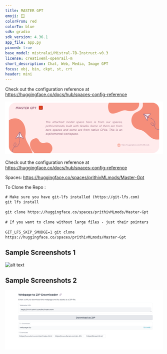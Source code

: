 ```yaml
---
title: MASTER GPT
emoji: 🪟
colorFrom: red
colorTo: blue
sdk: gradio
sdk_version: 4.36.1
app_file: app.py
pinned: true
base_model: mistralai/Mistral-7B-Instruct-v0.3
license: creativeml-openrail-m
short_description: Chat, Web, Media, Image GPT
focus: obj, bin, ckpt, st, crt
header: mini
---
```


Check out the configuration reference at https://huggingface.co/docs/hub/spaces-config-reference


![alt text](assets/images/2.png)

 
Check out the configuration reference at https://huggingface.co/docs/hub/spaces-config-reference

Spaces: https://huggingface.co/spaces/prithivMLmods/Master-Gpt

To Clone the Repo : 

    # Make sure you have git-lfs installed (https://git-lfs.com)
    git lfs install
    
    git clone https://huggingface.co/spaces/prithivMLmods/Master-Gpt
    
    # If you want to clone without large files - just their pointers
    
    GIT_LFS_SKIP_SMUDGE=1 git clone https://huggingface.co/spaces/prithivMLmods/Master-Gpt

## Sample Screenshots 1

![alt text](images/mg.png)

## Sample Screenshots 2

![alt text](images/mg2.png)
